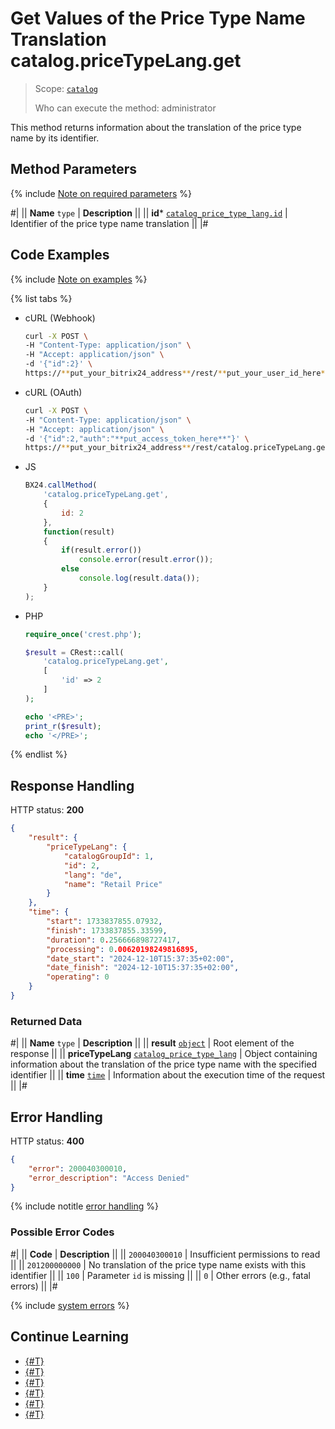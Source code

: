 # Get Values of the Price Type Name Translation catalog.priceTypeLang.get

> Scope: [`catalog`](../../../scopes/permissions.md)
>
> Who can execute the method: administrator

This method returns information about the translation of the price type name by its identifier.

## Method Parameters

{% include [Note on required parameters](../../../../_includes/required.md) %}

#|
|| **Name**
`type` | **Description** ||
|| **id***
[`catalog_price_type_lang.id`](../../data-types.md#catalog_price_type_lang) | Identifier of the price type name translation ||
|#

## Code Examples

{% include [Note on examples](../../../../_includes/examples.md) %}

{% list tabs %}

- cURL (Webhook)

    ```bash
    curl -X POST \
    -H "Content-Type: application/json" \
    -H "Accept: application/json" \
    -d '{"id":2}' \
    https://**put_your_bitrix24_address**/rest/**put_your_user_id_here**/**put_your_webhook_here**/catalog.priceTypeLang.get
    ```

- cURL (OAuth)

    ```bash
    curl -X POST \
    -H "Content-Type: application/json" \
    -H "Accept: application/json" \
    -d '{"id":2,"auth":"**put_access_token_here**"}' \
    https://**put_your_bitrix24_address**/rest/catalog.priceTypeLang.get
    ```

- JS

    ```js
    BX24.callMethod(
        'catalog.priceTypeLang.get',
        {
            id: 2
        },
        function(result)
        {
            if(result.error())
                console.error(result.error());
            else
                console.log(result.data());
        }
    );
    ```

- PHP

    ```php
    require_once('crest.php');

    $result = CRest::call(
        'catalog.priceTypeLang.get',
        [
            'id' => 2
        ]
    );

    echo '<PRE>';
    print_r($result);
    echo '</PRE>';
    ```

{% endlist %}

## Response Handling

HTTP status: **200**

```json
{
    "result": {
        "priceTypeLang": {
            "catalogGroupId": 1,
            "id": 2,
            "lang": "de",
            "name": "Retail Price"
        }
    },
    "time": {
        "start": 1733837855.07932,
        "finish": 1733837855.33599,
        "duration": 0.256666898727417,
        "processing": 0.00620198249816895,
        "date_start": "2024-12-10T15:37:35+02:00",
        "date_finish": "2024-12-10T15:37:35+02:00",
        "operating": 0
    }
}
```

### Returned Data

#|
|| **Name**
`type` | **Description** ||
|| **result**
[`object`](../../../data-types.md) | Root element of the response ||
|| **priceTypeLang**
[`catalog_price_type_lang`](../../data-types.md#catalog_price_type_lang) | Object containing information about the translation of the price type name with the specified identifier ||
|| **time**
[`time`](../../../data-types.md) | Information about the execution time of the request ||
|#

## Error Handling

HTTP status: **400**

```json
{
    "error": 200040300010,
    "error_description": "Access Denied"
}
```

{% include notitle [error handling](../../../../_includes/error-info.md) %}

### Possible Error Codes

#|
|| **Code** | **Description** ||
|| `200040300010` | Insufficient permissions to read
|| 
|| `201200000000` | No translation of the price type name exists with this identifier
|| 
|| `100` | Parameter `id` is missing
|| 
|| `0` | Other errors (e.g., fatal errors)
|| 
|#

{% include [system errors](../../../../_includes/system-errors.md) %}

## Continue Learning

- [{#T}](./catalog-price-type-lang-add.md)
- [{#T}](./catalog-price-type-lang-update.md)
- [{#T}](./catalog-price-type-lang-list.md)
- [{#T}](./catalog-price-type-lang-delete.md)
- [{#T}](./catalog-price-type-lang-get-languages.md)
- [{#T}](./catalog-price-type-lang-get-fields.md)